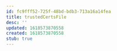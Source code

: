 ```yaml
---
id: fc9fff52-725f-48bd-bdb3-713a16a14fea
title: trustedCertsFile
desc: ''
updated: 1618573870558
created: 1618573870558
stub: true
---
```


